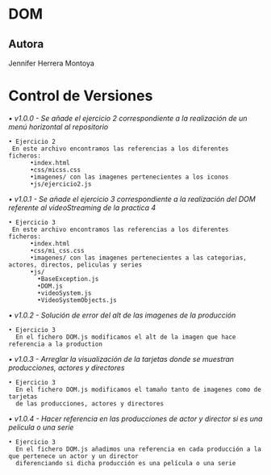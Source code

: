 # DOM

## Autora
Jennifer Herrera Montoya

# Control de Versiones
_• v1.0.0 - Se añade el ejercicio 2 correspondiente a la realización de un menú horizontal al repositorio_
```
• Ejercicio 2
 En este archivo encontramos las referencias a los diferentes ficheros:
      •index.html
      •css/micss.css
      •imagenes/ con las imagenes pertenecientes a los iconos
      •js/ejercicio2.js
```
_• v1.0.1 - Se añade el ejercicio 3 correspondiente a la realización del DOM referente al videoStreaming de la practica 4_
```
• Ejercicio 3
 En este archivo encontramos las referencias a los diferentes ficheros:
      •index.html
      •css/mi_css.css
      •imagenes/ con las imagenes pertenecientes a las categorias, actores, directos, peliculas y series
      •js/
        •BaseException.js
        •DOM.js
        •videoSystem.js
        •VideoSystemObjects.js
```

_• v1.0.2 - Solución de error del alt de las imagenes de la producción_
```
• Ejercicio 3
  En el fichero DOM.js modificamos el alt de la imagen que hace referencia a la production
```
_• v1.0.3 - Arreglar la visualización de la tarjetas donde se muestran producciones, actores y directores_
```
• Ejercicio 3
  En el fichero DOM.js modificamos el tamaño tanto de imagenes como de tarjetas 
  de las producciones, actores y directores
```
_• v1.0.4 - Hacer referencia en las producciones de actor y director si es una pelicula o una serie_
```
• Ejercicio 3
  En el fichero DOM.js añadimos una referencia en cada producción a la que pertenece un actor y un director 
  diferenciando si dicha producción es una película o una serie
```
